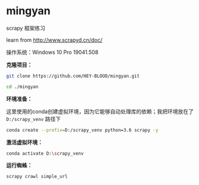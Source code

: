 # mingyan
scrapy 框架练习

learn from http://www.scrapyd.cn/doc/

操作系统：Windows 10 Pro 19041.508

**克隆项目：**

```sh
git clone https://github.com/HEY-BLOOD/mingyan.git

cd ./mingyan
```

**环境准备：**

这里使用的conda创建虚拟环境，因为它能够自动处理库的依赖；我把环境放在了 `D:/scrapy_venv` 路径下

```sh
conda create --prefix=D:/scrapy_venv python=3.6 scrapy -y
```

**激活虚拟环境：**

```sh
conda activate D:\scrapy_venv
```

**运行蜘蛛：**

```sh
scrapy crawl simple_url
```



